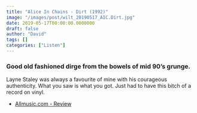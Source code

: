 ```yaml
---
title: "Alice In Chains - Dirt (1992)"
image: "/images/post/wilt_20190517_AIC.Dirt.jpg"
date: 2019-05-17T00:00:00.0000000
draft: false
author: "David"
tags: []
categories: ["Listen"]
---
```

### Good old fashioned dirge from the bowels of mid 90’s grunge.   
  
Layne Staley was always a favourite of mine with his courageous authenticity. What you saw is what you got. Just had to have this bitch of a record on vinyl. 

-  [Allmusic.com - Review](https://www.allmusic.com/album/dirt-mw0000086457)